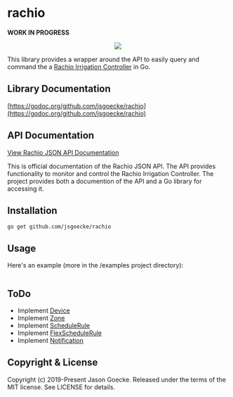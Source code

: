 # rachio

**WORK IN PROGRESS**

<p align="center">
  <img src="https://raw.githubusercontent.com/jsgoecke/rachio/master/images/rachio.png">
</p>

This library provides a wrapper around the API to easily query and command the a [Rachio Irrigation Controller](https://www.rachio.com) in Go.

## Library Documentation

[https://godoc.org/github.com/jsgoecke/rachio](https://godoc.org/github.com/jsgoecke/rachio)

## API Documentation

[View Rachio JSON API Documentation](https://rachio.readme.io/docs/getting-started)

This is official documentation of the Rachio JSON API. The API provides functionality to monitor and control the Rachio Irrigation Controller. The project provides both a documention of the API and a Go library for accessing it.

## Installation

```
go get github.com/jsgoecke/rachio
```

## Usage

Here's an example (more in the /examples project directory):

```go
```

## ToDo

* Implement [Device](https://rachio.readme.io/docs/publicdeviceid)
* Implement [Zone](https://rachio.readme.io/docs/publiczoneid)
* Implement [ScheduleRule](https://rachio.readme.io/docs/publicscheduleruleid)
* Implement [FlexScheduleRule](https://rachio.readme.io/docs/publicflexscheduleruleid)
* Implement [Notification](https://rachio.readme.io/docs/publicflexscheduleruleid)

## Copyright & License

Copyright (c) 2019-Present Jason Goecke. Released under the terms of the MIT license. See LICENSE for details.
